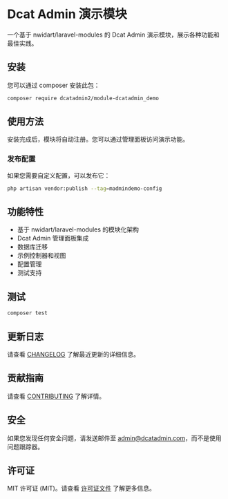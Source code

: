 # Dcat Admin 演示模块

一个基于 nwidart/laravel-modules 的 Dcat Admin 演示模块，展示各种功能和最佳实践。

## 安装

您可以通过 composer 安装此包：

```bash
composer require dcatadmin2/module-dcatadmin_demo
```

## 使用方法

安装完成后，模块将自动注册。您可以通过管理面板访问演示功能。

### 发布配置

如果您需要自定义配置，可以发布它：

```bash
php artisan vendor:publish --tag=madmindemo-config
```

## 功能特性

- 基于 nwidart/laravel-modules 的模块化架构
- Dcat Admin 管理面板集成
- 数据库迁移
- 示例控制器和视图
- 配置管理
- 测试支持

## 测试

```bash
composer test
```

## 更新日志

请查看 [CHANGELOG](CHANGELOG.md) 了解最近更新的详细信息。

## 贡献指南

请查看 [CONTRIBUTING](CONTRIBUTING.md) 了解详情。

## 安全

如果您发现任何安全问题，请发送邮件至 admin@dcatadmin.com，而不是使用问题跟踪器。

## 许可证

MIT 许可证 (MIT)。请查看 [许可证文件](LICENSE.md) 了解更多信息。